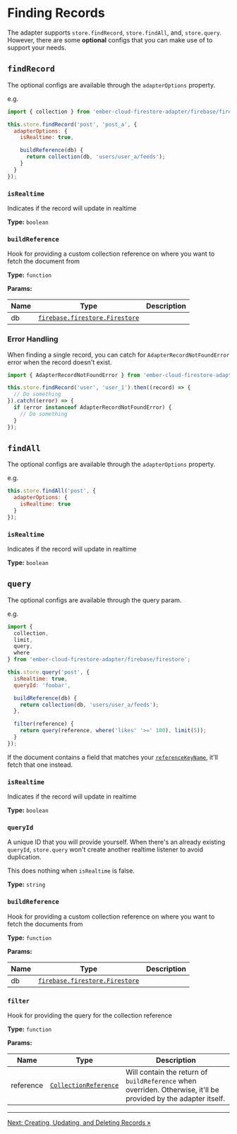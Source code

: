 # Finding Records

The adapter supports `store.findRecord`, `store.findAll`, and, `store.query`. However, there are some **optional** configs that you can make use of to support your needs.

## `findRecord`

The optional configs are available through the `adapterOptions` property.

e.g.

```javascript
import { collection } from 'ember-cloud-firestore-adapter/firebase/firestore';

this.store.findRecord('post', 'post_a', {
  adapterOptions: {
    isRealtime: true,

    buildReference(db) {
      return collection(db, 'users/user_a/feeds');
    }
  }
});
```

### `isRealtime`

Indicates if the record will update in realtime

**Type:** `boolean`

### `buildReference`

Hook for providing a custom collection reference on where you want to fetch the document from

**Type:** `function`

**Params:**

| Name | Type                                                                                                         | Description |
| ---- | ------------------------------------------------------------------------------------------------------------ | ----------- |
| db   | [`firebase.firestore.Firestore`](https://firebase.google.com/docs/reference/js/firebase.firestore.Firestore) |             |

### Error Handling

When finding a single record, you can catch for `AdapterRecordNotFoundError` error when the record doesn't exist.

```javascript
import { AdapterRecordNotFoundError } from 'ember-cloud-firestore-adapter/utils/custom-errors';

this.store.findRecord('user', 'user_1').then((record) => {
  // Do something
}).catch((error) => {
  if (error instanceof AdapterRecordNotFoundError) {
    // Do something
  }
});
```

## `findAll`

The optional configs are available through the `adapterOptions` property.

e.g.

```javascript
this.store.findAll('post', {
  adapterOptions: {
    isRealtime: true
  }
});
```

### `isRealtime`

Indicates if the record will update in realtime

**Type:** `boolean`

## `query`

The optional configs are available through the query param.

e.g.

```javascript
import {
  collection,
  limit,
  query,
  where
} from 'ember-cloud-firestore-adapter/firebase/firestore';

this.store.query('post', {
  isRealtime: true,
  queryId: 'foobar',

  buildReference(db) {
    return collection(db, 'users/user_a/feeds');
  },

  filter(reference) {
    return query(reference, where('likes' '>=' 100), limit(5));
  }
});
```

If the document contains a field that matches your [`referenceKeyName`](getting-started#adapter-settings), it'll fetch that one instead.

### `isRealtime`

Indicates if the record will update in realtime

**Type:** `boolean`

### `queryId`

A unique ID that you will provide yourself. When there's an already existing `queryId`, `store.query` won't create another realtime listener to avoid duplication.

This does nothing when `isRealtime` is false.

**Type:** `string`

### `buildReference`

Hook for providing a custom collection reference on where you want to fetch the documents from

**Type:** `function`

**Params:**

| Name | Type                                                                                                         | Description |
| ---- | ------------------------------------------------------------------------------------------------------------ | ----------- |
| db   | [`firebase.firestore.Firestore`](https://firebase.google.com/docs/reference/js/firebase.firestore.Firestore) |             |

### `filter`

Hook for providing the query for the collection reference

**Type:** `function`

**Params:**

| Name      | Type                                                                                                                             | Description                                                                                                     |
| --------- | -------------------------------------------------------------------------------------------------------------------------------- | --------------------------------------------------------------------------------------------------------------- |
| reference | [`CollectionReference`](https://firebase.google.com/docs/reference/js/firestore_.collectionreference) | Will contain the return of `buildReference` when overriden. Otherwise, it'll be provided by the adapter itself. |

---

[Next: Creating, Updating, and Deleting Records »](create-update-delete-records.md)
